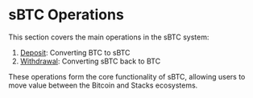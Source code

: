 # sBTC Operations

This section covers the main operations in the sBTC system:

1. [Deposit](deposit.md): Converting BTC to sBTC
2. [Withdrawal](withdrawal.md): Converting sBTC back to BTC

These operations form the core functionality of sBTC, allowing users to move value between the Bitcoin and Stacks ecosystems.
